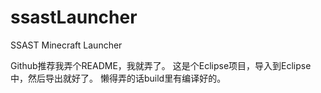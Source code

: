 ssastLauncher
=============

SSAST Minecraft Launcher

Github推荐我弄个README，我就弄了。
这是个Eclipse项目，导入到Eclipse中，然后导出就好了。
懒得弄的话build里有编译好的。
